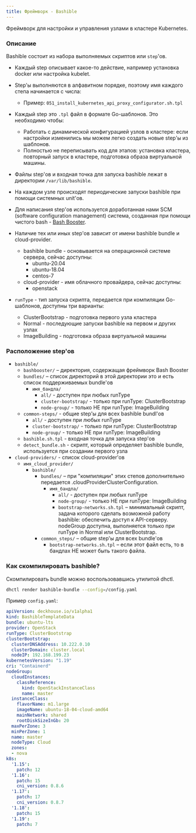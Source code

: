 ```yaml
---
title: Фреймворк - Bashible
---
```


Фреймворк для настройки и управления узлами в кластере Kubernetes.

###  Описание
Bashible состоит из набора выполняемых скриптов или `step`'ов. 
* Каждый step описывает какое-то действие, например установка docker или настройка kubelet.

* Step'ы выполняются в алфавитном порядке, поэтому имя каждого степа начинается с числа:
    * Пример: `051_install_kubernetes_api_proxy_configurator.sh.tpl`

* Каждый step это `.tpl` файл в формате Go-шаблонов. Это необходимо чтобы:
    * Работать с динамической конфигурацией узлов в кластере: если настройки изменились мы можем легко создать новые step'ы из шаблонов.
    * Полностью не переписывать код для этапов: установка кластера, повторный запуск в кластере, подготовка образа виртуальной машины.

* Файлы step'ов и входная точка для запуска bashible лежат в директории `/var/lib/bashible`.

* На каждом узле происходят периодические запуски bashible при помощи системных unit'ов.

* Для написания step'ов используется доработанная нами SCM (software configuration management) система, созданная при помощи чистого bash - [Bash Booster](./candi/bashible/bashbooster).

* Наличие тех или иных step'ов зависит от имени bashible bundle и cloud-provider.
   * bashible bundle - основывается на операционной системе сервера, сейчас доступны:
       * ubuntu-20.04
       * ubuntu-18.04
       * centos-7
   * cloud-provider - имя облачного провайдера, сейчас доступны:
       * openstack
       
* `runType` - тип запуска скрипта, передается при компиляции Go-шаблонов, доступны три варианты:
   * ClusterBootstrap - подготовка первого узла кластера
   * Normal - последующие запуски bashible на первом и других узлах
   * ImageBuilding - подготовка образа виртуальной машины    
       
### Расположение step'ов
* `bashible/`
    * `bashbooster/` – директория, содержащая фреймворк Bash Booster
    * `bundles/` – список директорий в этой директории это и есть список поддерживаемых bundle'ов
        * `имя_бандла/`
           * `all/` - доступен при любых runType
           * `cluster-bootstrap/` - только при runType: ClusterBootstrap
           * `node-group/` - только НЕ при runType: ImageBuilding
    * `common-steps/` - общие step'ы для всех bashible bundl'ов
        * `all/` - доступен при любых runType
        * `cluster-bootstrap/` - только при runType: ClusterBootstrap
        * `node-group/` - только НЕ при runType: ImageBuilding
    * `bashible.sh.tpl` - входная точка для запуска step'ов
    * `detect_bundle.sh` - скрипт, который определяет bashible bundle, используется при создании первого узла
* `cloud-providers/` - список cloud-provider'ов
  * `имя_cloud_provider/`
      * `bashible/`
          * `bundles/` – при "компиляции" этих степов дополнительно передается .cloudProviderClusterConfiguration.
              * `имя_бандла/`
                  * `all/` - доступен при любых runType
                  * `node-group/` - только НЕ при runType: ImageBuilding
                  * `bootstrap-networks.sh.tpl` – минимальный скрипт, задача которого сделать возможной работу bashible: обеспечить доступ к API-серверу. nodeGroup доступна, выполняется только при runType in Normal или ClusterBootstrap.
          * `common_steps/` – общие step'ы для всех bundle'ов
              * `bootstrap-networks.sh.tpl` – если этот файл есть, то в бандлах НЕ может быть такого файла.

### Как скомпилировать bashible?
Скомпилировать bundle можно воспользовавшись утилитой dhctl.
```bash
dhctl render bashible-bundle --config=/config.yaml
```
Пример `config.yaml`:
```yaml
apiVersion: deckhouse.io/v1alpha1
kind: BashibleTemplateData
bundle: ubuntu-lts
provider: OpenStack
runType: ClusterBootstrap
clusterBootstrap:
  clusterDNSAddress: 10.222.0.10
  clusterDomain: cluster.local
  nodeIP: 192.168.199.23
kubernetesVersion: "1.19"
cri: "Containerd"
nodeGroup:
  cloudInstances:
    classReference:
      kind: OpenStackInstanceClass
      name: master
  instanceClass:
    flavorName: m1.large
    imageName: ubuntu-18-04-cloud-amd64
    mainNetwork: shared
    rootDiskSizeInGb: 20
  maxPerZone: 3
  minPerZone: 1
  name: master
  nodeType: Cloud
  zones:
  - nova
k8s:
  '1.15':
    patch: 12
  '1.16':
    patch: 15
    cni_version: 0.8.6
  '1.17':
    patch: 17
    cni_version: 0.8.7
  '1.18':
    patch: 15
  '1.19':
    patch: 7  
```
